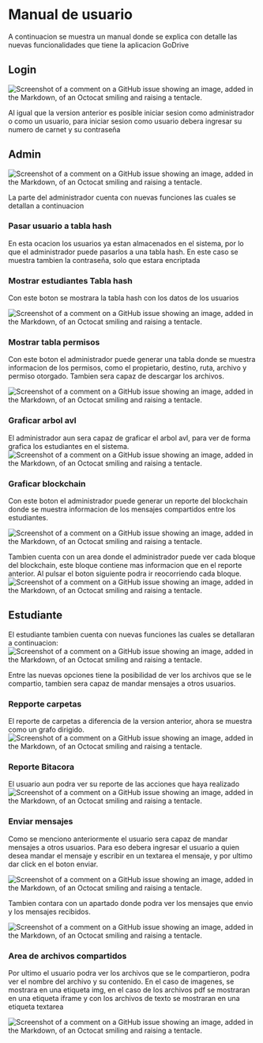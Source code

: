 # Manual de usuario
A continuacion se muestra un manual donde se explica con detalle las nuevas funcionalidades que tiene la aplicacion GoDrive

## Login
![Screenshot of a comment on a GitHub issue showing an image, added in the Markdown, of an Octocat smiling and raising a tentacle.](https://i.imgur.com/Hs8GzBv.png)

Al igual que la version anterior es posible iniciar sesion como administrador o como un usuario, para iniciar sesion como usuario debera ingresar su numero de carnet y su contraseña

## Admin
![Screenshot of a comment on a GitHub issue showing an image, added in the Markdown, of an Octocat smiling and raising a tentacle.](https://i.imgur.com/KK6yXO1.png)

La parte del administrador cuenta con nuevas funciones las cuales se detallan a continuacion

### Pasar usuario a tabla hash
En esta ocacion los usuarios ya estan almacenados en el sistema, por lo que el administrador puede pasarlos a una tabla hash. En este caso se muestra tambien la contraseña, solo que estara encriptada

### Mostrar estudiantes Tabla hash
Con este boton se mostrara la tabla hash con los datos de los usuarios

![Screenshot of a comment on a GitHub issue showing an image, added in the Markdown, of an Octocat smiling and raising a tentacle.](https://i.imgur.com/r030JMp.png)

### Mostrar tabla permisos
Con este boton el administrador puede generar una tabla donde se muestra informacion de los permisos, como el propietario, destino, ruta, archivo y permiso otorgado. Tambien sera capaz de descargar los archivos.


![Screenshot of a comment on a GitHub issue showing an image, added in the Markdown, of an Octocat smiling and raising a tentacle.](https://i.imgur.com/w11UX7m.png)


### Graficar arbol avl
El administrador aun sera capaz de graficar el arbol avl, para ver de forma grafica los estudiantes en el sistema.
![Screenshot of a comment on a GitHub issue showing an image, added in the Markdown, of an Octocat smiling and raising a tentacle.](https://i.imgur.com/Ra0WIxw.png)


### Graficar blockchain
Con este boton el administrador puede generar un reporte del blockchain donde se muestra informacion de los mensajes compartidos entre los estudiantes. 

![Screenshot of a comment on a GitHub issue showing an image, added in the Markdown, of an Octocat smiling and raising a tentacle.](https://i.imgur.com/Nzb9a6i.png)

Tambien cuenta con un area donde el administrador puede ver cada bloque del blockchain, este bloque contiene mas informacion que en el reporte anterior. Al pulsar el boton siguiente podra ir reocorriendo cada bloque.
![Screenshot of a comment on a GitHub issue showing an image, added in the Markdown, of an Octocat smiling and raising a tentacle.](https://i.imgur.com/1GoWo9N.png)


## Estudiante
El estudiante tambien cuenta con nuevas funciones las cuales se detallaran a continuacion: 
![Screenshot of a comment on a GitHub issue showing an image, added in the Markdown, of an Octocat smiling and raising a tentacle.](https://i.imgur.com/pltCASd.png)

Entre las nuevas opciones tiene la posibilidad de ver los archivos que se le compartio, tambien sera capaz de mandar mensajes a otros usuarios.


### Repporte carpetas
El reporte de carpetas a diferencia de la version anterior, ahora se muestra como un grafo dirigido.
![Screenshot of a comment on a GitHub issue showing an image, added in the Markdown, of an Octocat smiling and raising a tentacle.](https://i.imgur.com/xPPh1v6.png)



### Reporte Bitacora
El usuario aun podra ver su reporte de las acciones que haya realizado
![Screenshot of a comment on a GitHub issue showing an image, added in the Markdown, of an Octocat smiling and raising a tentacle.](https://i.imgur.com/XHBpGIr.png)

### Enviar mensajes
Como se menciono anteriormente el usuario sera capaz de mandar mensajes a otros usuarios. Para eso debera ingresar el usuario a quien desea mandar el mensaje y escribir en un textarea el mensaje, y por ultimo dar click en el boton enviar.

![Screenshot of a comment on a GitHub issue showing an image, added in the Markdown, of an Octocat smiling and raising a tentacle.](https://i.imgur.com/LCv5DgH.png)

Tambien contara con un apartado donde podra ver los mensajes que envio y los mensajes recibidos.

![Screenshot of a comment on a GitHub issue showing an image, added in the Markdown, of an Octocat smiling and raising a tentacle.](https://i.imgur.com/S6GeMzv.png)

### Area de archivos compartidos
Por ultimo el usuario podra ver los archivos que se le compartieron, podra ver el nombre del archivo y su contenido. En el caso de imagenes, se mostrara en una etiqueta img, en el caso de los archivos pdf se mostraran en una etiqueta iframe y con los archivos de texto se mostraran en una etiqueta textarea

![Screenshot of a comment on a GitHub issue showing an image, added in the Markdown, of an Octocat smiling and raising a tentacle.](https://i.imgur.com/VxWf7Rd.png)


